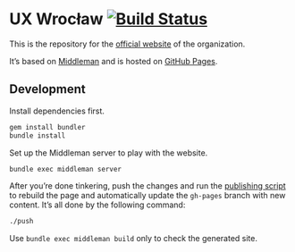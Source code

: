 # UX Wrocław [![Build Status](https://travis-ci.org/porada/uxwroclaw.pl.png)](https://travis-ci.org/porada/uxwroclaw.pl)

This is the repository for the [official website](http://uxwroclaw.pl/) of the organization.

It’s based on [Middleman](http://middlemanapp.com/) and is hosted on [GitHub Pages](http://pages.github.com/).

## Development

Install dependencies first.

```bash
gem install bundler
bundle install
```

Set up the Middleman server to play with the website.

```bash
bundle exec middleman server
```

After you’re done tinkering, push the changes and run the [publishing script](publish) to rebuild the page and automatically update the `gh-pages` branch with new content. It’s all done by the following command:

```bash
./push
```

Use `bundle exec middleman build` only to check the generated site.
